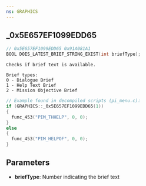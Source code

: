 ```yaml
---
ns: GRAPHICS
---
```

## _0x5E657EF1099EDD65

```c
// 0x5E657EF1099EDD65 0x91A081A1
BOOL DOES_LATEST_BRIEF_STRING_EXIST(int briefType);
```

```
Checks if brief text is available.

Brief types:
0 - Dialogue Brief
1 - Help Text Brief
2 - Mission Objective Brief
```

```c
// Example found in decompiled scripts (pi_menu.c):
if (GRAPHICS::_0x5E657EF1099EDD65(1))
{
  func_453("PIM_THHELP", 0, 0);
}
else
{
  func_453("PIM_HELPOF", 0, 0);
}
```

## Parameters
* **briefType**: Number indicating the brief text
